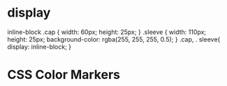 # display
inline-block
.cap {
  width: 60px;
  height: 25px;
}
.sleeve {
  width: 110px;
  height: 25px;
  background-color: rgba(255, 255, 255, 0.5);
}
.cap, . sleeve{
display:  inline-block;
}
<!DOCTYPE html>
<html>
  <head>
    <meta charset="utf-8">
    <meta name="viewport" content="width=device-width, initial-scale=1.0">
    <title>CSS Color Markers</title>
  
  </head>
  <body>
    <h1>CSS Color Markers</h1>
    <div class="container">
      <div class="marker red">
        <div class="cap"></div>
        <div class="sleeve"></div>
      </div>
      <div class="marker green">
      </div>
      <div class="marker blue">
      </div>
    </div>
  </body>
</html>
